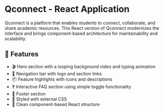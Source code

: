 # Qconnect - React Application

Qconnect is a platform that enables students to connect, collaborate, and share academic resources. This React version of Qconnect modernizes the interface and brings component-based architecture for maintainability and scalability.

## 🚀 Features

- 🎬 Hero section with a looping background video and typing animation
- 🧭 Navigation bar with logo and section links
- 📦 Feature highlights with icons and descriptions
- ❓ Interactive FAQ section using simple toggle functionality
- 🦶 Footer section
- 💅 Styled with external CSS
- 🔄 Clean component-based React structure


